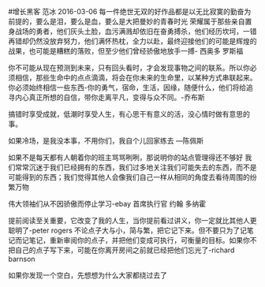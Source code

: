 #增长黑客
范冰
2016-03-06
每一件绝世无双的好作品都是以无比寂寞的勤奋为前提的，要么是泪，要么是血，要么是大把曼妙的青春时光
荣耀属于那些亲自置身战场的勇者，他们灰头土脸，血污满溅却依旧在奋勇搏杀，他们经历坎坷，一错再错却仍然没放弃努力，他们满怀热枕，全力以赴，最终迎接他们的可能是辉煌的战果，也可能是糟糕的落败，但至少他们曾经骄傲地放手一搏- 西奥多 罗斯福

你不可能从现在预测到未来，只有回头看时，才会发现事物之间的联系。所以你必须相信，那些生命中的点点滴滴，将会在你未来的生命里，以某种方式串联起来。你必须始终相信一些东西-你的勇气，宿命，生活，因缘，随便什么，他们将给追寻内心真正所想的自信，带你走离平凡，变得与众不同。-乔布斯

搞错时享受成就，低潮时享受人生，有心思干有意义的活，没心情时做有意思的事。



如果冷场，是我没本事，不用你们，我自个儿回家练去 —陈佩斯

如果不是每天都有人朝着你的班主骂骂咧咧，那说明你的站点管理得还不够好
我们常常沉迷于我们已经拥有的东西，我们过多地关注我们可能失去的东西，而不是可能得到的东西；我们觉得其他人会像我们自己一样从相同的角度去看待周围的纷繁万物



伟大领袖们从不因骄傲而停止学习-ebay 首席执行官 约翰 多纳霍

提前阅读至关重要，它改变了我的人生，当你提前看过讲义，你一定就比其他人更聪明了-peter rogers
不论点子大与小，简与繁，把它记下来。但不要只为了记笔记而记笔记，重新审阅你的点子，并把他们变成可执行，可衡量的目标。如果你不把自己的点子写下来，可能在你离开房间之前就已经把他们忘光了-richard barnson

如果你发现一个空白，先想想为什么大家都绕过去了

